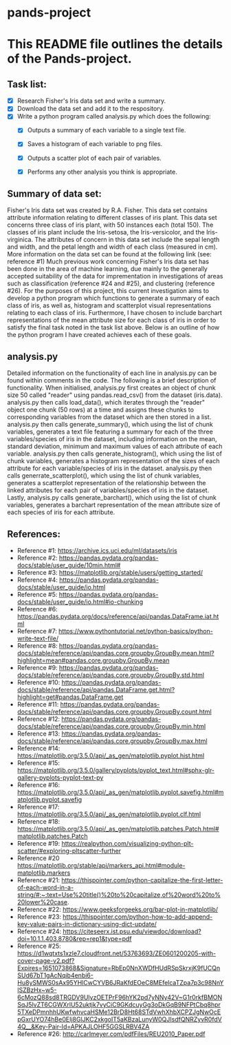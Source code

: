 # pands-project

# This README file outlines the details of the Pands-project.


## Task list:
- [x] Research Fisher's Iris data set and write a summary.
- [x] Download the data set and add it to the respository.
- [x] Write a python program called analysis.py which does the following:
    - [x] Outputs a summary of each variable to a single text file.
    - [x] Saves a histogram of each variable to png files.
    - [x] Outputs a scatter plot of each pair of variables.
    - [x] Performs any other analysis you think is appropriate.


## Summary of data set:
Fisher's Iris data set was created by R.A. Fisher. This data set contains attribute information relating to different classes of iris plant. This data set concerns three class of iris plant, with 50 instances each (total 150). The classes of iris plant include the Iris-setosa, the Iris-versicolor, and the Iris-virginica. The attributes of concern in this data set include the sepal length and width, and the petal length and width of each class (measured in cm). More information on the data set can be found at the following link (see: reference #1) Much previous work concerning Fisher's Iris data set has been done in the area of machine learning, due mainly to the generally accepted suitability of the data for imprementation in investigations of areas such as classification (reference #24 and #25), and clustering (reference #26). For the purposes of this project, this current investigation aims to develop a python program which functions to generate a summary of each class of iris, as well as, histogram and scatterplot visual representations relating to each class of iris. Furthermore, I have chosen to include barchart representations of the mean attribute size for each class of iris in order to satisfy the final task noted in the task list above. Below is an outline of how the python program I have created achieves each of these goals.


## analysis.py
Detailed information on the functionality of each line in analysis.py can be found within comments in the code. The following is a brief description of functionality. When initialised, analysis.py first creates an object of chunk size 50 called "reader" using pandas.read_csv() from the dataset (iris.data). analysis.py then calls load_data(), which iterates through the "reader" object one chunk (50 rows) at a time and assigns these chunks to corresponding variables from the dataset which are then stored in a list. analysis.py then calls generate_summary(), which using the list of chunk variables, generates a text file featuring a summary for each of the three variables/species of iris in the dataset, including information on the mean, standard deviation, minimum and maximum values of each attribute of each variable. analysis.py then calls generate_histogram(), which using the list of chunk variables, generates a histogram representation of the sizes of each attribute for each variable/species of iris in the dataset. analysis.py then calls generrate_scatterplot(), which using the list of chunk variables, generates a scatterplot representation of the relationship between the linked attributes for each pair of variables/species of iris in the dataset. Lastly, analysis.py calls generate_barchart(), which using the list of chunk variables, generates a barchart representation of the mean attribute size of each species of iris for each attribute.

## References:
- Reference #1: https://archive.ics.uci.edu/ml/datasets/iris
- Reference #2: https://pandas.pydata.org/pandas-docs/stable/user_guide/10min.html#
- Reference #3: https://matplotlib.org/stable/users/getting_started/
- Reference #4: https://pandas.pydata.org/pandas-docs/stable/user_guide/io.html
- Reference #5: https://pandas.pydata.org/pandas-docs/stable/user_guide/io.html#io-chunking
- Reference #6: https://pandas.pydata.org/docs/reference/api/pandas.DataFrame.iat.html
- Reference #7: https://www.pythontutorial.net/python-basics/python-write-text-file/
- Reference #8: https://pandas.pydata.org/pandas-docs/stable/reference/api/pandas.core.groupby.GroupBy.mean.html?highlight=mean#pandas.core.groupby.GroupBy.mean
- Reference #9: https://pandas.pydata.org/pandas-docs/stable/reference/api/pandas.core.groupby.GroupBy.std.html
- Reference #10: https://pandas.pydata.org/pandas-docs/stable/reference/api/pandas.DataFrame.get.html?highlight=get#pandas.DataFrame.get
- Reference #11: https://pandas.pydata.org/pandas-docs/stable/reference/api/pandas.core.groupby.GroupBy.count.html
- Reference #12: https://pandas.pydata.org/pandas-docs/stable/reference/api/pandas.core.groupby.GroupBy.min.html
- Reference #13: https://pandas.pydata.org/pandas-docs/stable/reference/api/pandas.core.groupby.GroupBy.max.html
- Reference #14: https://matplotlib.org/3.5.0/api/_as_gen/matplotlib.pyplot.hist.html
- Reference #15: https://matplotlib.org/3.5.0/gallery/pyplots/pyplot_text.html#sphx-glr-gallery-pyplots-pyplot-text-py
- Reference #16: https://matplotlib.org/3.5.0/api/_as_gen/matplotlib.pyplot.savefig.html#matplotlib.pyplot.savefig
- Reference #17: https://matplotlib.org/3.5.0/api/_as_gen/matplotlib.pyplot.clf.html
- Reference #18: https://matplotlib.org/3.5.0/api/_as_gen/matplotlib.patches.Patch.html#matplotlib.patches.Patch
- Reference #19: https://realpython.com/visualizing-python-plt-scatter/#exploring-pltscatter-further
- Reference #20 https://matplotlib.org/stable/api/markers_api.html#module-matplotlib.markers
- Reference #21: https://thispointer.com/python-capitalize-the-first-letter-of-each-word-in-a-string/#:~:text=Use%20title()%20to%20capitalize,of%20word%20to%20lower%20case.
- Reference #22: https://www.geeksforgeeks.org/bar-plot-in-matplotlib/
- Reference #23: https://thispointer.com/python-how-to-add-append-key-value-pairs-in-dictionary-using-dict-update/
- Reference #24: https://citeseerx.ist.psu.edu/viewdoc/download?doi=10.1.1.403.8780&rep=rep1&type=pdf
- Reference #25: https://d1wqtxts1xzle7.cloudfront.net/53763693/ZE0601200205-with-cover-page-v2.pdf?Expires=1651073868&Signature=RbEp0NnXWDfHUdRSpSkrxjK9fUCQnSUd67bT1gAcNqib4enbi6-Hu8ySMWS0sAx95YHlCwCYVB6JRaKfdEOeC8MEfelcaTZpa7p3c98NnYlSZBzHx~w5-6cMozQ88sd8TRGDV9UlyzOETPrF96hYK2pd7yNNy42V~G1r0rkfBMONSqJ5lvZT6CGWXrlU52uktjk7vyCiC9GKdcuyGg3oDkGqB9NFPtCbq8hpr5TXeDPmnhhUKwfwhvcaHSMe12BrD8Ht68STdVwhXhbXCPZJgNwOcEpGxrUYO74hBe0EIj8GlJKC2xkgoIT5aKBzaLunyW0QJIsdfQNRZyvR0fdV4Q__&Key-Pair-Id=APKAJLOHF5GGSLRBV4ZA
- Reference #26: http://carlmeyer.com/pdfFiles/REU2010_Paper.pdf